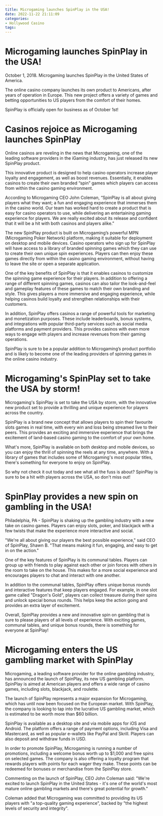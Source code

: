 ```yaml
---
title: Microgaming launches SpinPlay in the USA!
date: 2022-11-22 21:11:09
categories:
- Hollywood Casino
tags:
---
```



#  Microgaming launches SpinPlay in the USA!

October 1, 2018. Microgaming launches SpinPlay in the United States of America.

The online casino company launches its own product to Americans, after years of operation in Europe. This new project offers a variety of games and betting opportunities to US players from the comfort of their homes.

SpinPlay is officially open for business as of October 1st!

#  Casinos rejoice as Microgaming launches SpinPlay

Online casinos are reveling in the news that Microgaming, one of the leading software providers in the iGaming industry, has just released its new SpinPlay product.

This innovative product is designed to help casino operators increase player loyalty and engagement, as well as boost revenues. Essentially, it enables casinos to create their own branded “spin” games which players can access from within the casino gaming environment.

According to Microgaming CEO John Coleman, “SpinPlay is all about giving players what they want; a fun and engaging experience that immerses them in the casino world. Our team has worked hard to create a product that is easy for casino operators to use, while delivering an entertaining gaming experience for players. We are really excited about its release and confident that it will be a hit with both casinos and players alike.”

The new SpinPlay product is built on Microgaming’s powerful MPN (Microgaming Poker Network) platform, making it suitable for deployment on desktop and mobile devices. Casino operators who sign up for SpinPlay will have access to a library of branded spinning games which they can use to create their own unique spin experiences. Players can then enjoy these games directly from within the casino gaming environment, without having to leave the site or open a separate application.

One of the key benefits of SpinPlay is that it enables casinos to customize the spinning game experience for their players. In addition to offering a range of different spinning games, casinos can also tailor the look-and-feel and gameplay features of these games to match their own branding and style. This gives players a more immersive and engaging experience, while helping casinos build loyalty and strengthen relationships with their customers.

In addition, SpinPlay offers casinos a range of powerful tools for marketing and monetization purposes. These include leaderboards, bonus systems, and integrations with popular third-party services such as social media platforms and payment providers. This provides casinos with even more ways to engage with players and increase revenues from their gaming operations.

SpinPlay is sure to be a popular addition to Microgaming’s product portfolio and is likely to become one of the leading providers of spinning games in the online casino industry.

#  Microgaming's SpinPlay set to take the USA by storm!

Microgaming's SpinPlay is set to take the USA by storm, with the innovative new product set to provide a thrilling and unique experience for players across the country.

SpinPlay is a brand new concept that allows players to spin their favourite slots games in real time, with every win and loss being streamed live to their peers. This provides an exciting and immersive experience that brings the excitement of land-based casino gaming to the comfort of your own home.

What's more, SpinPlay is available on both desktop and mobile devices, so you can enjoy the thrill of spinning the reels at any time, anywhere. With a library of games that includes some of Microgaming's most popular titles, there's something for everyone to enjoy on SpinPlay.

So why not check it out today and see what all the fuss is about? SpinPlay is sure to be a hit with players across the USA, so don't miss out!

#  SpinPlay provides a new spin on gambling in the USA!

Philadelphia, PA - SpinPlay is shaking up the gambling industry with a new take on casino games. Players can enjoy slots, poker, and blackjack with a few twists that make the experience more interactive and social.

"We're all about giving our players the best possible experience," said CEO of SpinPlay, Shawn B. "That means making it fun, engaging, and easy to get in on the action."

One of the key features of SpinPlay is its communal tables. Players can group up with friends to play against each other or join forces with others in the room to take on the house. This makes for a more social experience and encourages players to chat and interact with one another.

In addition to the communal tables, SpinPlay offers unique bonus rounds and interactive features that keep players engaged. For example, in one slot game called "Dragon's Gold", players can collect treasure during their spins and unlock special bonus rounds. This helps keep the action going and provides an extra layer of excitement.

Overall, SpinPlay provides a new and innovative spin on gambling that is sure to please players of all levels of experience. With exciting games, communal tables, and unique bonus rounds, there is something for everyone at SpinPlay!

#  Microgaming enters the US gambling market with SpinPlay

Microgaming, a leading software provider for the online gambling industry, has announced the launch of SpinPlay, its new US gambling platform. SpinPlay is aimed at American players and offers a wide range of casino games, including slots, blackjack, and roulette.

The launch of SpinPlay represents a major expansion for Microgaming, which has until now been focused on the European market. With SpinPlay, the company is looking to tap into the lucrative US gambling market, which is estimated to be worth more than $60 billion.

SpinPlay is available as a desktop site and via mobile apps for iOS and Android. The platform offers a range of payment options, including Visa and Mastercard, as well as popular e-wallets like PayPal and Skrill. Players can also deposit and withdraw funds in USD.

In order to promote SpinPlay, Microgaming is running a number of promotions, including a welcome bonus worth up to $1,000 and free spins on selected games. The company is also offering a loyalty program that rewards players with points for each wager they make. These points can be redeemed for bonuses or merchandise from the SpinPlay store.

Commenting on the launch of SpinPlay, CEO John Coleman said: "We're excited to launch SpinPlay in the United States - it's one of the world's most mature online gambling markets and there's great potential for growth."

Coleman added that Microgaming was committed to providing its US players with "a top-quality gaming experience", backed by "the highest levels of security and integrity".